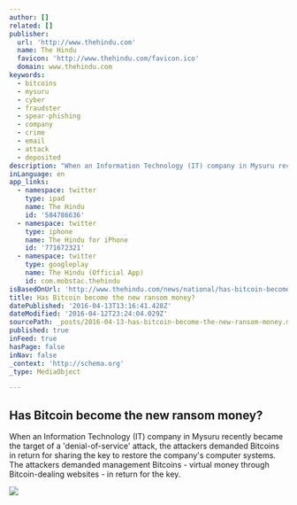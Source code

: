 ```yaml
---
author: []
related: []
publisher:
  url: 'http://www.thehindu.com'
  name: The Hindu
  favicon: 'http://www.thehindu.com/favicon.ico'
  domain: www.thehindu.com
keywords:
  - bitcoins
  - mysuru
  - cyber
  - fraudster
  - spear-phishing
  - company
  - crime
  - email
  - attack
  - deposited
description: "When an Information Technology (IT) company in Mysuru recently became the target of a 'denial-of-service' attack, the attackers demanded Bitcoins in return for sharing the key to restore the company's computer systems. The attackers demanded management Bitcoins - virtual money through Bitcoin-dealing websites - in return for the key."
inLanguage: en
app_links:
  - namespace: twitter
    type: ipad
    name: The Hindu
    id: '584786636'
  - namespace: twitter
    type: iphone
    name: The Hindu for iPhone
    id: '771672321'
  - namespace: twitter
    type: googleplay
    name: The Hindu (Official App)
    id: com.mobstac.thehindu
isBasedOnUrl: 'http://www.thehindu.com/news/national/has-bitcoin-become-the-new-ransom-money/article8468066.ece'
title: Has Bitcoin become the new ransom money?
datePublished: '2016-04-13T13:16:41.428Z'
dateModified: '2016-04-12T23:24:04.029Z'
sourcePath: _posts/2016-04-13-has-bitcoin-become-the-new-ransom-money.md
published: true
inFeed: true
hasPage: false
inNav: false
_context: 'http://schema.org'
_type: MediaObject

---
```

<article style=""><h1>Has Bitcoin become the new ransom money?</h1><p>When an Information Technology (IT) company in Mysuru recently became the target of a 'denial-of-service' attack, the attackers demanded Bitcoins in return for sharing the key to restore the company's computer systems. The attackers demanded management Bitcoins - virtual money through Bitcoin-dealing websites - in return for the key.</p><img src="http://www.thehindu.com/multimedia/dynamic/02811/13TH_BITCOIN_2811956c.jpg" /></article>